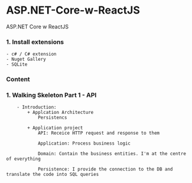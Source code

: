 # ASP.NET-Core-w-ReactJS
ASP.NET Core w ReactJS


### 1. Install extensions
    - c# / C# extension
    - Nuget Gallery
    - SQLite

### Content
### 1. Walking Skeleton Part 1 - API
        - Introduction:
            + Applcation Architecture
                Persistencs        

            + Application project
                API: Receice HTTP request and response to them

                Application: Process business logic

                Domain: Contain the business entities. I'm at the centre of everything

                Persistence: I provide the connection to the DB and translate the code into SQL queries